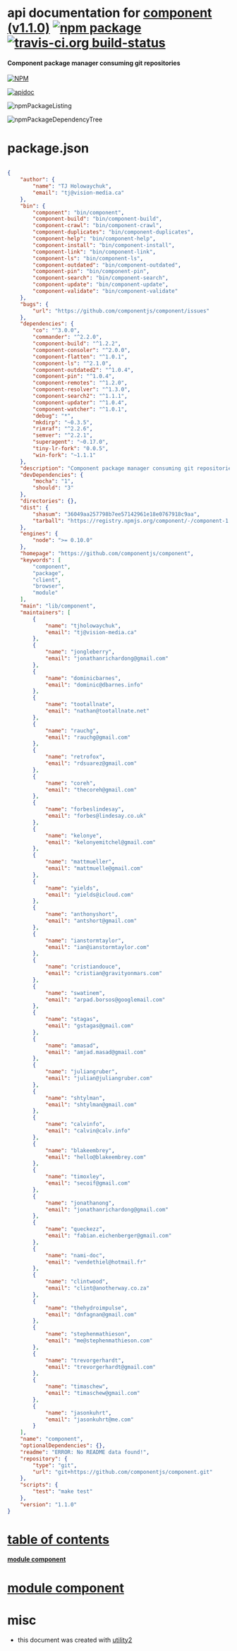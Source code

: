 # api documentation for  [component (v1.1.0)](https://github.com/componentjs/component)  [![npm package](https://img.shields.io/npm/v/npmdoc-component.svg?style=flat-square)](https://www.npmjs.org/package/npmdoc-component) [![travis-ci.org build-status](https://api.travis-ci.org/npmdoc/node-npmdoc-component.svg)](https://travis-ci.org/npmdoc/node-npmdoc-component)
#### Component package manager consuming git repositories

[![NPM](https://nodei.co/npm/component.png?downloads=true)](https://www.npmjs.com/package/component)

[![apidoc](https://npmdoc.github.io/node-npmdoc-component/build/screenCapture.buildNpmdoc.browser.%252Fhome%252Ftravis%252Fbuild%252Fnpmdoc%252Fnode-npmdoc-component%252Ftmp%252Fbuild%252Fapidoc.html.png)](https://npmdoc.github.io/node-npmdoc-component/build/apidoc.html)

![npmPackageListing](https://npmdoc.github.io/node-npmdoc-component/build/screenCapture.npmPackageListing.svg)

![npmPackageDependencyTree](https://npmdoc.github.io/node-npmdoc-component/build/screenCapture.npmPackageDependencyTree.svg)



# package.json

```json

{
    "author": {
        "name": "TJ Holowaychuk",
        "email": "tj@vision-media.ca"
    },
    "bin": {
        "component": "bin/component",
        "component-build": "bin/component-build",
        "component-crawl": "bin/component-crawl",
        "component-duplicates": "bin/component-duplicates",
        "component-help": "bin/component-help",
        "component-install": "bin/component-install",
        "component-link": "bin/component-link",
        "component-ls": "bin/component-ls",
        "component-outdated": "bin/component-outdated",
        "component-pin": "bin/component-pin",
        "component-search": "bin/component-search",
        "component-update": "bin/component-update",
        "component-validate": "bin/component-validate"
    },
    "bugs": {
        "url": "https://github.com/componentjs/component/issues"
    },
    "dependencies": {
        "co": "^3.0.0",
        "commander": "^2.2.0",
        "component-build": "^1.2.2",
        "component-consoler": "^2.0.0",
        "component-flatten": "^1.0.1",
        "component-ls": "^2.1.0",
        "component-outdated2": "^1.0.4",
        "component-pin": "^1.0.4",
        "component-remotes": "^1.2.0",
        "component-resolver": "^1.3.0",
        "component-search2": "^1.1.1",
        "component-updater": "^1.0.4",
        "component-watcher": "^1.0.1",
        "debug": "*",
        "mkdirp": "~0.3.5",
        "rimraf": "^2.2.6",
        "semver": "^2.2.1",
        "superagent": "~0.17.0",
        "tiny-lr-fork": "0.0.5",
        "win-fork": "~1.1.1"
    },
    "description": "Component package manager consuming git repositories",
    "devDependencies": {
        "mocha": "1",
        "should": "3"
    },
    "directories": {},
    "dist": {
        "shasum": "36049aa257798b7ee57142961e18e0767918c9aa",
        "tarball": "https://registry.npmjs.org/component/-/component-1.1.0.tgz"
    },
    "engines": {
        "node": ">= 0.10.0"
    },
    "homepage": "https://github.com/componentjs/component",
    "keywords": [
        "component",
        "package",
        "client",
        "browser",
        "module"
    ],
    "main": "lib/component",
    "maintainers": [
        {
            "name": "tjholowaychuk",
            "email": "tj@vision-media.ca"
        },
        {
            "name": "jongleberry",
            "email": "jonathanrichardong@gmail.com"
        },
        {
            "name": "dominicbarnes",
            "email": "dominic@dbarnes.info"
        },
        {
            "name": "tootallnate",
            "email": "nathan@tootallnate.net"
        },
        {
            "name": "rauchg",
            "email": "rauchg@gmail.com"
        },
        {
            "name": "retrofox",
            "email": "rdsuarez@gmail.com"
        },
        {
            "name": "coreh",
            "email": "thecoreh@gmail.com"
        },
        {
            "name": "forbeslindesay",
            "email": "forbes@lindesay.co.uk"
        },
        {
            "name": "kelonye",
            "email": "kelonyemitchel@gmail.com"
        },
        {
            "name": "mattmueller",
            "email": "mattmuelle@gmail.com"
        },
        {
            "name": "yields",
            "email": "yields@icloud.com"
        },
        {
            "name": "anthonyshort",
            "email": "antshort@gmail.com"
        },
        {
            "name": "ianstormtaylor",
            "email": "ian@ianstormtaylor.com"
        },
        {
            "name": "cristiandouce",
            "email": "cristian@gravityonmars.com"
        },
        {
            "name": "swatinem",
            "email": "arpad.borsos@googlemail.com"
        },
        {
            "name": "stagas",
            "email": "gstagas@gmail.com"
        },
        {
            "name": "amasad",
            "email": "amjad.masad@gmail.com"
        },
        {
            "name": "juliangruber",
            "email": "julian@juliangruber.com"
        },
        {
            "name": "shtylman",
            "email": "shtylman@gmail.com"
        },
        {
            "name": "calvinfo",
            "email": "calvin@calv.info"
        },
        {
            "name": "blakeembrey",
            "email": "hello@blakeembrey.com"
        },
        {
            "name": "timoxley",
            "email": "secoif@gmail.com"
        },
        {
            "name": "jonathanong",
            "email": "jonathanrichardong@gmail.com"
        },
        {
            "name": "queckezz",
            "email": "fabian.eichenberger@gmail.com"
        },
        {
            "name": "nami-doc",
            "email": "vendethiel@hotmail.fr"
        },
        {
            "name": "clintwood",
            "email": "clint@anotherway.co.za"
        },
        {
            "name": "thehydroimpulse",
            "email": "dnfagnan@gmail.com"
        },
        {
            "name": "stephenmathieson",
            "email": "me@stephenmathieson.com"
        },
        {
            "name": "trevorgerhardt",
            "email": "trevorgerhardt@gmail.com"
        },
        {
            "name": "timaschew",
            "email": "timaschew@gmail.com"
        },
        {
            "name": "jasonkuhrt",
            "email": "jasonkuhrt@me.com"
        }
    ],
    "name": "component",
    "optionalDependencies": {},
    "readme": "ERROR: No README data found!",
    "repository": {
        "type": "git",
        "url": "git+https://github.com/componentjs/component.git"
    },
    "scripts": {
        "test": "make test"
    },
    "version": "1.1.0"
}
```



# <a name="apidoc.tableOfContents"></a>[table of contents](#apidoc.tableOfContents)

#### [module component](#apidoc.module.component)



# <a name="apidoc.module.component"></a>[module component](#apidoc.module.component)



# misc
- this document was created with [utility2](https://github.com/kaizhu256/node-utility2)
